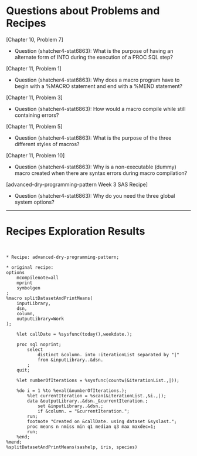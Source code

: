 
# Questions about Problems and Recipes



[Chapter 10, Problem 7]
* Question (shatcher4-stat6863): What is the purpose of having an alternate form of INTO during the execution of a PROC SQL step?



[Chapter 11, Problem 1]
* Question (shatcher4-stat6863): Why does a macro program have to begin with a %MACRO statement and end with a %MEND statement?



[Chapter 11, Problem 3]
* Question (shatcher4-stat6863): How would a macro compile while still containing errors?



[Chapter 11, Problem 5]
* Question (shatcher4-stat6863): What is the purpose of the three different styles of macros?



[Chapter 11, Problem 10]
* Question (shatcher4-stat6863): Why is a non-executable (dummy) macro created when there are syntax errors during macro compilation?



[advanced-dry-programming-pattern Week 3 SAS Recipe]
* Question (shatcher4-stat6863): Why do you need the three global system options?



***



# Recipes Exploration Results



```


* Recipe: advanced-dry-programming-pattern;

* original recipe:
options
    mcompilenote=all
    mprint
    symbolgen
;
%macro splitDatasetAndPrintMeans(
    inputLibrary,
    dsn,
    column,
    outputLibrary=Work
);

    %let callDate = %sysfunc(today(),weekdate.);

    proc sql noprint;
        select
            distinct &column. into :iterationList separated by "|"
            from &inputLibrary..&dsn.
        ;
    quit;

    %let numberOfIterations = %sysfunc(countw(&iterationList.,|));

    %do i = 1 %to %eval(&numberOfIterations.);
        %let currentIteration = %scan(&iterationList.,&i.,|);
        data &outputLibrary..&dsn._&currentIteration.;
            set &inputLibrary..&dsn.;
            if &column. = "&currentIteration.";
        run;
        footnote "Created on &callDate. using dataset &syslast.";
        proc means n nmiss min q1 median q3 max maxdec=1;
        run;
    %end;
%mend;
%splitDatasetAndPrintMeans(sashelp, iris, species)



```
